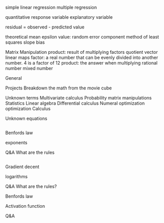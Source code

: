 simple linear regression
multiple regression

quantitative response variable
explanatory variable

residual = observed - predicted value

theoretical mean
epsilon value: random error component
method of least squares
slope
bias

Matrix Manipulation
product: result of multiplying factors
quotient
vector
linear maps
factor: a real number that can be evenly divided into another number. 4 is a factor of 12
product: the answer when multiplying
rational number
mixed number


General

Projects
Breakdown the math from the movie cube

Unknown terms
Multivariate calculus
Probability
matrix manipulations
Statistics
Linear algebra
Differential calculus
Numeral optimization
optimization
Calculus

Unknown equations

<img alt="" src="http://chart.apis.google.com/chart?cht=tx&chl=E=mc^2">

Benfords law
<img alt="" src="https://i.imgur.com/Ji0XgIh.png">

exponents

Q&A
What are the rules

<img alt="" src="https://i.imgur.com/8Wc1IXg.png">


Gradient decent


logarithms

Q&A
What are the rules?


Benfords law


Activation function

Q&A




